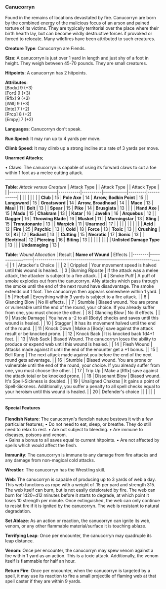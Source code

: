 ### Canucorryn
Found in the remains of locations devastated by fire. Canucorryn are born by the combined energy of the malicious focus of an arson and pained torture of its victims. They are typically territorial over the place where their birth hearth lay, but can become wildly destructive forces if provoked or forced to relocate. Many wildfires have been attributed to such creatures.

**Creature Type**: Canucorryn are Fiends.

**Size**:  A canucorryn is just over 1 yard in length and just shy of a foot in height. They weigh between 45-70 pounds. They are small creatures.

**Hitpoints**: A canucorryn has 2 hitpoints.

**Attributes**:  
[Body] 9 (+3)  
[Fort] 9 (+3)  
[Rflx] 9 (+3)  
[Will] 9 (+3)  
[Inte] 7 (+2)  
[Prcp] 8 (+2)  
[Empy] 7 (+2)  

**Languages**: Canucorryn don't speak.

**Run Speed**: It may run up to 4 yards per move.

**Climb Speed**: It may climb up a strong incline at a rate of 3 yards per move.

**Unarmed Attacks**;

 • Claws: The canucorryn is capable of using its forward claws to cut a foe within 1 foot as a melee cutting attack.

---------------------

**Table**: *Attack versus Creature*
| Attack Type            |           | Attack Type  |        | Attack Type |         |
|------------------------|-----------|----------|------------|---------|------------|
|                        |          |            |         |            |         |
| **Club**                   | 15   | **Pole Axe** | 14     | **Arrow, Bodkin Point**    | 15    |
| **Longsword**              | 15    | **Greatsword** | 14  | **Arrow, Broadhead**       | 14    |
| **Mace**                   | 13    | **Maul** | 11        | **Bolt** | 13    |
| **Spear**                  | 15     | **Pike** | 14       | **Brusgiata** | 13     |  |     |
| **Hand Axe**               | 15     | **Madu**   | 15      | **Chakram** | 13    |
| **Katar**                  | 16     | **Javelin**         | 16    | **Arquebus** | 12    |
| **Dagger**                 | 16     | **Throwing Blade**  | 16    | **Musket** | 11    |
| **Morningstar**            | 13     | **Sling**           | 15    | **Tronutonante** | 13    |
| **Warpick**                | 11     | **Unarmed**         | 17  |  |     |
|                        |           |          |            |         |            |
| **Acid**                   | 12     | **Fire** | 25     | **Psychic** | 13     |
| **Cold**                   | 18     | **Force** | 13     | **Toxic**  | 13     |
| **Crushing**               | 13     | **Ki** | 12     | **Radiant** | 13     |
| **Cutting**                | 15     | **Necrotic** | 17     | **Sonic** | 13    |
| **Electrical**             | 12     | **Piercing** | 16     | **Biting** | 13    |
|                            |        |              |        |            |       |
| **Unlisted Damage Type** | 13 |    |     | **Undamaging** | 13 |

**Table**: *Wound Allocation*
| Result | **Name of Wound** | Effects                                                        |
|--------|-------------------|----------------------------------------------------------------|
|   1    | Attacker's Choice |                                                                |
|   2    | Crippled          | Your movement speed is halved until this wound is healed.      |
|   3    | Burning Riposte     | If the attack was a melee attack, the attacker is subject to a fire attack. |
|   4    | Smoke Puff       | A puff of smoke explodes out from the canucorryn. ANy attacks which pass through the smoke until the end of the next round have disadvantage. The smoke extends out 1 foot. The canucorryn then appears somewhere within 1 yard. |
|   5    | Fireball    | Everything within 3 yards is subject to a fire attack. |
|   6    | Glancing Blow            | No ill effects. |
|   7    | Stumble | Biased wound. You are prone or vulnerable until the end of the round, your choice. If you already suffer from one, you must choose the other. |
|   8    | Glancing Blow     | No ill effects.                                     |
|   9    | Muscle Damage     | You have a -2 to all [Body] checks and saves until this wound is healed. |
|   10   | Stagger        | It has its movement halved until the end of the round. |
|   11   | Knock Down | Make a [Body] save against the attack result  or be knocked prone. |
|   12   | Knock Back | It is knocked back 1d4+1 feet. |
|   13   | Web Sack | Biased Wound. The canucorryn loses the ability to produce or expend web until this wound is healed. |
|   14   | Flesh Wound | Attacks made against it until the end of the enounter get a +1 bonus. |
|   15   | Bell Rung | The next attack made against you before the end of the next round gets advantage.  |
|   16   | Stumble | Biased wound. You are prone or vulnerable until the end of the round, your choice. If you already suffer from one, you must choose the other. |
|   17   | Trip Up           | Make a [Rflx] save against the attack total or be knocked prone.                                  |
|   18   | Dissonant Blow | Biased wound. It's Spell-Sickness is doubled. |
|   19   | Unaligned Chakras | It gains a point of Spell-Sickness. Additionally, you suffer a penalty to all spell checks equal to your heroism until this wound is healed. |
|   20   | Defender's choice |                                   |
|        |                                                |                                   |

---------------------

#### Special Features

**Fiendish Nature**: The canucorryn's fiendish nature bestows it with a few particular features; 
 • Do not need to eat, sleep, or breathe. They do still need to relax to rest.
 • Are not subject to bleeding.
 • Are immune to diseases, poisons and venom.  
 • Gains a bonus to all saves equal to current hitpoints. 
 • Are not affected by spells which would affect the flesh.

**Immunity**: The canucorryn is immune to any damage from fire attacks and any damage from non-magical cold attacks.

**Wrestler**: The canucorryn has the Wrestling skill.

**Web**: The canucorryn is capable of producing up to 3 yards of web a day. This web functions as rope with a weight of .15 per yard and strength 315. The web itself can burn, but is not easily deteiorated by fire. The web can burn for 1d20+d12 minutes before it starts to degrade, at which point it loses 10 strength per minute. Once extinguished, the web can only continue to resist fire if it is ignited by the canucorryn. The web is resistant to natural degradation.

**Set Ablaze**: As an action or reaction, the canucorryn can ignite its web, venom, or any other flammable material/surface it is touching ablaze.

**Terrifying Leap**: Once per encounter, the canucorryn may quadruple its leap distance.

**Venom**: Once per encounter, the canucorryn may spew venom against a foe within 1 yard as an action. This is a toxic attack. Additionally, the venom itself is flammable for half an hour.

**Return Fire**: Once per encounter, when the canucorryn is targeted by a spell, it may use its reaction to fire a small projectile of flaming web at that spell caster if they are within 9 yards.
